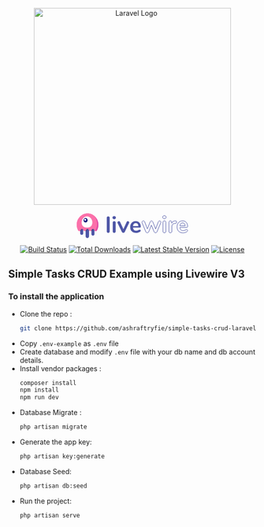 <p align="center"><a href="https://laravel.com" target="_blank"><img src="https://raw.githubusercontent.com/laravel/art/master/logo-lockup/5%20SVG/2%20CMYK/1%20Full%20Color/laravel-logolockup-cmyk-red.svg" width="400" alt="Laravel Logo"></a></p>

<p align="center">
    <a href="https://livewire.laravel.com/docs/quickstart" aria-label="Livewire home" title="Livewire home" class="inline-flex items-center">
        <!--?xml version="1.0" encoding="UTF-8"?-->
        <svg width="234px" height="54px" viewBox="0 0 234 54" version="1.1" xmlns="http://www.w3.org/2000/svg"
             xmlns:xlink="http://www.w3.org/1999/xlink">
            <defs>
                <path
                    d="M6.21428571,3.96764549 L6.21428571,13.5302735 C6.21428571,15.2463011 4.82317047,16.6374164 3.10714286,16.6374164 C1.39111524,16.6374164 -2.95438243e-14,15.2463011 -2.97539771e-14,13.5302735 L-2.9041947e-14,1.98620229 C0.579922224,0.921664997 1.24240791,1.12585387e-13 2.43677218,1.0658141e-13 C4.3810703,1.0658141e-13 5.06039718,2.44244728 6.21428571,3.96764549 Z M17.952381,4.46584612 L17.952381,19.587619 C17.952381,21.4943164 16.4066974,23.04 14.5,23.04 C12.5933026,23.04 11.047619,21.4943164 11.047619,19.587619 L11.047619,2.47273143 C11.6977478,1.21920793 12.3678531,1.0658141e-13 13.7415444,1.0658141e-13 C15.916357,1.0658141e-13 16.5084695,3.05592831 17.952381,4.46584612 Z M29,4.18831009 L29,15.1664032 C29,16.8824308 27.6088848,18.2735461 25.8928571,18.2735461 C24.1768295,18.2735461 22.7857143,16.8824308 22.7857143,15.1664032 L22.7857143,1.67316044 C23.3267006,0.747223402 23.9709031,1.0658141e-13 25.0463166,1.0658141e-13 C27.0874587,1.0658141e-13 27.7344767,2.69181961 29,4.18831009 Z"
                    id="path-100"></path>
                <path
                    d="M6.21428571,6.89841791 C5.66311836,6.22351571 5.01068733,5.72269617 4.06708471,5.72269617 C1.82646191,5.72269617 1.41516964,8.5465388 1.66533454e-15,9.81963771 L4.4408921e-16,-2.36068323 C2.33936437e-16,-4.07671085 1.39111524,-5.46782609 3.10714286,-5.46782609 C4.82317047,-5.46782609 6.21428571,-4.07671085 6.21428571,-2.36068323 L6.21428571,6.89841791 Z M17.952381,7.11630262 C17.3645405,6.33416295 16.6773999,5.72269617 15.6347586,5.72269617 C13.1419388,5.72269617 12.9134319,9.21799873 11.047619,10.1843478 L11.047619,4.79760812 C11.047619,2.89091077 12.5933026,1.34522717 14.5,1.34522717 C16.4066974,1.34522717 17.952381,2.89091077 17.952381,4.79760812 L17.952381,7.11630262 Z M29,6.51179 C28.521687,6.04088112 27.9545545,5.72269617 27.2024325,5.72269617 C24.7875975,5.72269617 24.497619,9.0027269 22.7857143,10.086414 L22.7857143,-0.846671395 C22.7857143,-2.56269901 24.1768295,-3.95381425 25.8928571,-3.95381425 C27.6088848,-3.95381425 29,-2.56269901 29,-0.846671395 L29,6.51179 Z"
                    id="path-300"></path>
            </defs>
            <g id="Page-1" stroke="none" stroke-width="1" fill="none" fill-rule="evenodd">
                <g id="10.5″-iPad-Pro-Copy-6" transform="translate(-116.000000, -134.000000)">
                    <g id="Group-3" transform="translate(115.000000, 136.000000)">
                        <g id="Livewire" transform="translate(65.535000, 5.881000)" fill-rule="nonzero">
                            <path
                                d="M3.38593404,35.0257215 C2.53791669,35.0257215 1.83909806,34.7847546 1.28945719,34.3028134 C0.739816315,33.8208723 0.465,33.129064 0.465,32.2273676 L0.465,4.38374623 C0.465,3.4820499 0.739816315,2.79801468 1.28945719,2.33162003 C1.83909806,1.86522538 2.53791669,1.63203155 3.38593404,1.63203155 C4.23395139,1.63203155 4.94062191,1.86522538 5.50596681,2.33162003 C6.07131171,2.79801468 6.35397992,3.4820499 6.35397992,4.38374623 L6.35397992,32.2273676 C6.35397992,33.129064 6.07131171,33.8208723 5.50596681,34.3028134 C4.94062191,34.7847546 4.23395139,35.0257215 3.38593404,35.0257215 Z M15.5030991,35.0257215 C14.6550818,35.0257215 13.9562632,34.7847546 13.4066223,34.3028134 C12.8569814,33.8208723 12.5821651,33.129064 12.5821651,32.2273676 L12.5821651,14.2246241 C12.5821651,13.3229278 12.8569814,12.6388926 13.4066223,12.1724979 C13.9562632,11.7061033 14.6550818,11.4729095 15.5030991,11.4729095 C16.3511165,11.4729095 17.057787,11.7061033 17.6231319,12.1724979 C18.1884768,12.6388926 18.471145,13.3229278 18.471145,14.2246241 L18.471145,32.2273676 C18.471145,33.129064 18.1884768,33.8208723 17.6231319,34.3028134 C17.057787,34.7847546 16.3511165,35.0257215 15.5030991,35.0257215 Z M15.5030991,7.32201783 C14.4352254,7.32201783 13.5872208,7.03441211 12.9590598,6.45919204 C12.3308988,5.88397198 12.016823,5.1299786 12.016823,4.1971893 C12.016823,3.2644 12.3308988,2.51817975 12.9590598,1.95850617 C13.5872208,1.39883259 14.4352254,1.119 15.5030991,1.119 C16.5395648,1.119 17.3797175,1.39883259 18.0235826,1.95850617 C18.6674476,2.51817975 18.9893753,3.2644 18.9893753,4.1971893 C18.9893753,5.1299786 18.6752995,5.88397198 18.0471385,6.45919204 C17.4189775,7.03441211 16.5709728,7.32201783 15.5030991,7.32201783 Z M40.7644674,13.1519218 C41.0157318,12.5922482 41.3533633,12.1724993 41.777372,11.8926626 C42.2013807,11.6128258 42.6646424,11.4729095 43.1671712,11.4729095 C43.8895564,11.4729095 44.5412637,11.7138764 45.1223126,12.1958176 C45.7033615,12.6777587 45.9938816,13.2762895 45.9938816,13.991428 C45.9938816,14.3645437 45.8996589,14.7376538 45.7112106,15.1107695 L36.9955203,33.1601523 C36.7128478,33.7509188 36.3124012,34.2017602 35.7941684,34.51269 C35.2759356,34.8236198 34.7027472,34.9790823 34.0745862,34.9790823 C33.4778333,34.9790823 32.904645,34.8236198 32.3550041,34.51269 C31.8053632,34.2017602 31.3892128,33.7509188 31.1065404,33.1601523 L22.3437382,15.1107695 C22.186698,14.7998398 22.108179,14.4422759 22.108179,14.0380672 C22.108179,13.3229288 22.4144029,12.7166248 23.0268599,12.2191372 C23.6393169,11.7216495 24.3381355,11.4729095 25.1233368,11.4729095 C26.2540266,11.4729095 27.0863274,12.0170284 27.6202643,13.1052826 L34.2159218,27.5168052 L40.7644674,13.1519218 Z M67.4863027,28.4962291 C68.0202396,28.4962291 68.4520938,28.6983304 68.7818783,29.1025391 C69.1116629,29.5067478 69.2765526,30.0508667 69.2765526,30.7349122 C69.2765526,31.6987945 68.6955124,32.5071998 67.5334146,33.1601523 C66.4655409,33.7509188 65.2563491,34.2250796 63.905803,34.5826488 C62.5552568,34.9402181 61.2675461,35.119 60.0426321,35.119 C56.3364822,35.119 53.3998736,34.0618547 51.2327182,31.9475322 C49.0655627,29.8332098 47.9820013,26.9416064 47.9820013,23.2726351 C47.9820013,20.9406619 48.4531149,18.8730099 49.3953564,17.0696173 C50.3375979,15.2662246 51.6645681,13.8670617 53.3763069,12.8720864 C55.0880456,11.8771112 57.0274636,11.379631 59.194619,11.379631 C61.2675503,11.379631 63.0734861,11.8304724 64.6124805,12.7321687 C66.151475,13.633865 67.344963,14.908658 68.1929803,16.5565857 C69.0409977,18.2045135 69.465,20.1477954 69.465,22.3864897 C69.465,23.7234877 68.868256,24.3919767 67.6747501,24.3919767 L53.7767575,24.3919767 C53.9652058,26.5373921 54.5776536,28.115337 55.6141192,29.1258587 C56.6505849,30.1363805 58.1581487,30.6416337 60.1368558,30.6416337 C61.1419134,30.6416337 62.0291775,30.5172637 62.7986747,30.2685199 C63.568172,30.0197761 64.4397323,29.6777585 65.4133818,29.2424568 C66.3556233,28.7449692 67.04659,28.4962291 67.4863027,28.4962291 Z M59.3359545,15.4838834 C57.734144,15.4838834 56.4542852,15.9813636 55.4963396,16.9763388 C54.5383941,17.9713141 53.9652058,19.4015695 53.7767575,21.2671481 L64.4240332,21.2671481 C64.3612171,19.3704766 63.8901034,17.932448 63.010678,16.9530192 C62.1312526,15.9735904 60.906357,15.4838834 59.3359545,15.4838834 Z"
                                id="Combined-Shape" fill="#4E56A6"></path>
                            <path
                                d="M105.166478,12.5404386 C105.386697,11.9639618 105.709156,11.5316107 106.133866,11.2433723 C106.558575,10.9551339 107.022602,10.8110169 107.52596,10.8110169 C108.249539,10.8110169 108.902322,11.0592185 109.484331,11.555629 C110.06634,12.0520396 110.35734,12.6685402 110.35734,13.4051495 C110.35734,13.8214938 110.278691,14.1897929 110.121391,14.5100578 L102.335098,33.1013413 C102.083419,33.7098446 101.69804,34.1742217 101.178952,34.4944866 C100.659863,34.8147515 100.085728,34.9748815 99.4565291,34.9748815 C98.8587905,34.9748815 98.3003851,34.8147515 97.7812963,34.4944866 C97.2622075,34.1742217 96.8768291,33.7098446 96.6251497,33.1013413 L91.0095806,19.3620465 L85.5827701,33.1013413 C85.3310907,33.7098446 84.9457123,34.1742217 84.4266235,34.4944866 C83.9075347,34.8147515 83.3333996,34.9748815 82.704201,34.9748815 C82.1064624,34.9748815 81.5401922,34.8147515 81.0053734,34.4944866 C80.4705546,34.1742217 80.0773114,33.7098446 79.825632,33.1013413 L72.0865283,14.5100578 C71.9292287,14.0937135 71.85058,13.7414274 71.85058,13.453189 C71.85058,12.7165797 72.1651746,12.0840661 72.7943732,11.555629 C73.4235717,11.027192 74.1156798,10.7629774 74.8707181,10.7629774 C75.4055368,10.7629774 75.8931584,10.9070944 76.3335974,11.1953328 C76.7740364,11.4835712 77.1043607,11.9159223 77.3245802,12.4923991 L82.8929597,27.1444443 L88.6029081,12.6365176 C88.8545875,12.0280143 89.2163713,11.5716437 89.6882702,11.2673921 C90.1601691,10.9631404 90.6792502,10.8110169 91.2455289,10.8110169 C91.8118076,10.8110169 92.3308886,10.9631404 92.8027875,11.2673921 C93.2746865,11.5716437 93.6364702,12.0280143 93.8881496,12.6365176 L99.6452877,27.1924838 L105.166478,12.5404386 Z M117.445226,35.022921 C116.595808,35.022921 115.895835,34.7747195 115.345286,34.2783089 C114.794738,33.7818983 114.519467,33.0693196 114.519467,32.1405515 L114.519467,13.5973074 C114.519467,12.6685393 114.794738,11.9639671 115.345286,11.4835698 C115.895835,11.0031725 116.595808,10.7629774 117.445226,10.7629774 C118.294644,10.7629774 119.002482,11.0031725 119.568761,11.4835698 C120.135039,11.9639671 120.418175,12.6685393 120.418175,13.5973074 L120.418175,32.1405515 C120.418175,33.0693196 120.135039,33.7818983 119.568761,34.2783089 C119.002482,34.7747195 118.294644,35.022921 117.445226,35.022921 Z M117.445226,6.48746259 C116.375589,6.48746259 115.526183,6.19122201 114.896985,5.59873198 C114.267786,5.00624195 113.953192,4.22961125 113.953192,3.2688166 C113.953192,2.30802195 114.267786,1.53939776 114.896985,0.962920972 C115.526183,0.386444182 116.375589,0.098210111 117.445226,0.098210111 C118.483404,0.098210111 119.324944,0.386444182 119.969873,0.962920972 C120.614801,1.53939776 120.937261,2.30802195 120.937261,3.2688166 C120.937261,4.22961125 120.622666,5.00624195 119.993468,5.59873198 C119.364269,6.19122201 118.514864,6.48746259 117.445226,6.48746259 Z M139.539423,10.7629774 C140.357382,10.6989244 141.0023,10.8750675 141.474199,11.2914118 C141.946098,11.7077562 142.182044,12.3322633 142.182044,13.164952 C142.182044,14.0296672 141.977558,14.6701874 141.568579,15.0865317 C141.1596,15.5028761 140.420302,15.7750971 139.350665,15.9032031 L137.934975,16.0473216 C136.078839,16.2394805 134.718218,16.8800006 133.85307,17.9689012 C132.987922,19.0578019 132.555354,20.4189072 132.555354,22.0522581 L132.555354,32.1405515 C132.555354,33.0693196 132.272219,33.7818983 131.70594,34.2783089 C131.139662,34.7747195 130.431824,35.022921 129.582406,35.022921 C128.732988,35.022921 128.033015,34.7747195 127.482466,34.2783089 C126.931917,33.7818983 126.656647,33.0693196 126.656647,32.1405515 L126.656647,13.549268 C126.656647,12.6525263 126.931917,11.9639671 127.482466,11.4835698 C128.033015,11.0031725 128.717258,10.7629774 129.535216,10.7629774 C130.353174,10.7629774 131.013823,10.995166 131.517182,11.45955 C132.020541,11.9239341 132.272216,12.5884738 132.272216,13.453189 L132.272216,15.3747687 C132.869955,13.9656032 133.758685,12.8767189 134.938432,12.1080832 C136.118179,11.3394475 137.431612,10.9070964 138.878768,10.8110169 L139.539423,10.7629774 Z M162.671793,28.2973921 C163.206612,28.2973921 163.639179,28.5055611 163.969509,28.9219055 C164.299838,29.3382498 164.465,29.898705 164.465,30.6032877 C164.465,31.5961089 163.883,32.4287851 162.718983,33.1013413 C161.649345,33.7098446 160.438156,34.1982412 159.085379,34.5665458 C157.732602,34.9348505 156.442765,35.119 155.215827,35.119 C151.503556,35.119 148.562097,34.0301157 146.391362,31.8523145 C144.220626,29.6745133 143.135275,26.6960946 143.135275,22.916969 C143.135275,20.5149823 143.607167,18.3852528 144.550965,16.5277165 C145.494763,14.6701802 146.823925,13.2290098 148.538491,12.2041622 C150.253057,11.1793145 152.195678,10.6668984 154.366414,10.6668984 C156.442769,10.6668984 158.251688,11.1312755 159.793224,12.0600437 C161.33476,12.9888119 162.53022,14.3018782 163.379638,15.9992821 C164.229056,17.6966859 164.653759,19.6983114 164.653759,22.0042186 C164.653759,23.3813576 164.056029,24.0699168 162.860552,24.0699168 L148.939603,24.0699168 C149.128363,26.2797445 149.741822,27.9050644 150.78,28.9459252 C151.818177,29.9867861 153.328231,30.5072087 155.310207,30.5072087 C156.316924,30.5072087 157.205654,30.3791047 157.976422,30.1228928 C158.74719,29.8666809 159.62019,29.5143948 160.595448,29.066024 C161.539246,28.5536002 162.231354,28.2973921 162.671793,28.2973921 Z M154.507982,14.8943737 C152.903526,14.8943737 151.621553,15.4067899 150.662025,16.4316375 C149.702498,17.4564851 149.128363,18.9296815 148.939603,20.8512708 L159.604465,20.8512708 C159.541546,18.897655 159.069654,17.4164521 158.188776,16.4076177 C157.307898,15.3987834 156.080979,14.8943737 154.507982,14.8943737 Z"
                                id="Combined-Shape-Copy" stroke="#4E56A6"></path>
                        </g>
                        <g id="Jelly" style="transform: translateY(2.54957%);">
                            <path
                                d="M46.7606724,33.2469068 C45.9448607,34.4803214 45.3250477,36 43.6664081,36 C40.8749581,36 40.7240285,31.6956522 37.9310842,31.6956522 C35.1381399,31.6956522 35.2890695,36 32.4976195,36 C29.7061695,36 29.55524,31.6956522 26.7622957,31.6956522 C23.9693513,31.6956522 24.1202809,36 21.3288309,36 C18.537381,36 18.3864514,31.6956522 15.5935071,31.6956522 C12.8005628,31.6956522 12.9514923,36 10.1600424,36 C9.2827466,36 8.66625943,35.5748524 8.14660082,34.9917876 C6.14914487,31.5156333 5,27.4421238 5,23.0869565 C5,10.3363825 14.8497355,0 27,0 C39.1502645,0 49,10.3363825 49,23.0869565 C49,26.7327091 48.1947338,30.1810893 46.7606724,33.2469068 Z"
                                id="Body-Copy-2" fill="#FB70A9"></path>
                            <g id="Legs" transform="translate(12.000000, 27.000000)">
                                <mask id="mask-2" fill="white">
                                    <use xlink:href="#path-100"></use>
                                </mask>
                                <use id="Combined-Shape" fill="#4E56A6" xlink:href="#path-100"></use>
                                <mask id="mask-4" fill="white">
                                    <use xlink:href="#path-300"></use>
                                </mask>
                                <use id="Combined-Shape" fill-opacity="0.298513986" fill="#000000"
                                     xlink:href="#path-300"></use>
                            </g>
                            <path
                                d="M46.7606724,33.2469068 C45.9448607,34.4803214 45.3250477,36 43.6664081,36 C40.8749581,36 40.7240285,31.6956522 37.9310842,31.6956522 C35.1381399,31.6956522 35.2890695,36 32.4976195,36 C29.7061695,36 29.55524,31.6956522 26.7622957,31.6956522 C23.9693513,31.6956522 24.1202809,36 21.3288309,36 C18.537381,36 18.3864514,31.6956522 15.5935071,31.6956522 C12.8005628,31.6956522 12.9514923,36 10.1600424,36 C9.2827466,36 8.66625943,35.5748524 8.14660082,34.9917876 C6.14914487,31.5156333 5,27.4421238 5,23.0869565 C5,10.3363825 14.8497355,0 27,0 C39.1502645,0 49,10.3363825 49,23.0869565 C49,26.7327091 48.1947338,30.1810893 46.7606724,33.2469068 Z"
                                id="Body-Copy-4" fill="#FB70A9"></path>
                            <path
                                d="M42,35.5400931 C47.765228,26.9635183 47.9142005,17.4501539 42.4469174,7 C46.4994826,11.151687 49,16.849102 49,23.1355865 C49,26.7676093 48.1653367,30.203003 46.6789234,33.2572748 C45.8333297,34.4860445 45.1908898,36 43.4716997,36 C42.8832919,36 42.4080759,35.8226537 42,35.5400931 Z"
                                id="Combined-Shape" fill="#E24CA6"></path>
                            <g id="Eyes-Copy-2" transform="translate(0.000000, 6.000000)">
                                <path
                                    d="M25.8205128,22.8461538 C33.4710351,22.8461538 36.6923077,18.4078931 36.6923077,12.1048951 C36.6923077,5.80189712 31.8248393,0 25.8205128,0 C19.8161863,0 14.9487179,5.80189712 14.9487179,12.1048951 C14.9487179,18.4078931 18.1699905,22.8461538 25.8205128,22.8461538 Z"
                                    id="Oval" fill="#FFFFFF"></path>
                                <g id="Pupil" transform="translate(18.820513, 3.461538)">
                                    <ellipse id="Oval" fill="#030776" cx="4.07692308" cy="4.5" rx="4.07692308"
                                             ry="4.5"></ellipse>
                                    <ellipse id="Oval" fill="#FFFFFF" cx="3.3974359" cy="3.46153846" rx="2.03846154"
                                             ry="2.07692308"></ellipse>
                                </g>
                            </g>
                        </g>
                    </g>
                </g>
            </g>
        </svg>
    </a>
</p>

<p align="center">
<a href="https://github.com/laravel/framework/actions"><img src="https://github.com/laravel/framework/workflows/tests/badge.svg" alt="Build Status"></a>
<a href="https://packagist.org/packages/laravel/framework"><img src="https://img.shields.io/packagist/dt/laravel/framework" alt="Total Downloads"></a>
<a href="https://packagist.org/packages/laravel/framework"><img src="https://img.shields.io/packagist/v/laravel/framework" alt="Latest Stable Version"></a>
<a href="https://packagist.org/packages/laravel/framework"><img src="https://img.shields.io/packagist/l/laravel/framework" alt="License"></a>
</p>

## Simple Tasks CRUD Example using Livewire V3

### To install the application

- Clone the repo :
    ```bash
    git clone https://github.com/ashraftryfie/simple-tasks-crud-laravel-livewire
    ```
- Copy `.env-example` as `.env` file
- Create database and modify `.env` file with your db name and db account details.
- Install vendor packages :
    ```bash
    composer install
    npm install
    npm run dev
    ```
- Database Migrate :
    ```bash
    php artisan migrate
    ```
- Generate the app key:
    ```bash
    php artisan key:generate
    ```
- Database Seed:
    ```bash
    php artisan db:seed
    ```
- Run the project:
    ```bash
    php artisan serve
    ```
